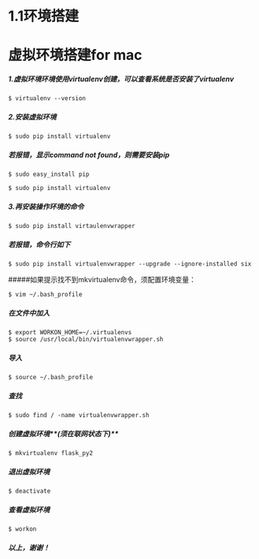 # 1.1环境搭建
# 虚拟环境搭建for mac

##### 1.虚拟环境环境使用virtualenv创建，可以查看系统是否安装了virtualenv

```
$ virtualenv --version
```

##### 2.**安装虚拟环境**

```
$ sudo pip install virtualenv
```

##### 若报错，显示command not found，则需要安装pip

```
$ sudo easy_install pip
```

```
$ sudo pip install virtualenv
```

##### 3.再安装操作环境的命令

```
$ sudo pip install virtaulenvwrapper
```

##### 若报错，命令行如下

```
$ sudo pip install virtualenvwrapper --upgrade --ignore-installed six
```

#####如果提示找不到mkvirtualenv命令，须配置环境变量：

```
$ vim ~/.bash_profile
```

##### 在文件中加入

```
$ export WORKON_HOME=~/.virtualenvs
$ source /usr/local/bin/virtualenvwrapper.sh
```

##### 导入

```
$ source ~/.bash_profile
```

##### 查找

```
$ sudo find / -name virtualenvwrapper.sh
```

##### 创建虚拟环境**\(须在联网状态下\)**

```
$ mkvirtualenv flask_py2
```

##### 退出虚拟环境

```
$ deactivate
```

##### 查看虚拟环境

```
$ workon
```
##### 以上，谢谢！

